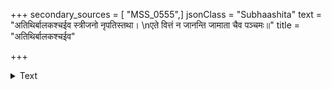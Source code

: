 +++
secondary_sources = [ "MSS_0555",]
jsonClass = "Subhaashita"
text = "अतिथिर्बालकश्चईव स्त्रीजनो नृपतिस्तथा।  \nएते वित्तं न जानन्ति जामाता चैव पञ्चमः॥"
title = "अतिथिर्बालकश्चईव"

+++

<details><summary>Text</summary>

अतिथिर्बालकश्चईव स्त्रीजनो नृपतिस्तथा।  
एते वित्तं न जानन्ति जामाता चैव पञ्चमः॥
</details>
